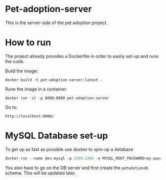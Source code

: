 # Pet-adoption-server

This is the server-side of the pet adoption project.

# How to run

The project already provides a Dockerfile in order to easily set-up and rune the code.

Build the image:
```
docker build -t pet-adoption-server:latest .
```

Rune the image in a container:
```
docker run -it -p 8080:8080 pet-adoption-server
```

Go to:
```
http://localhost:8080/
```

# MySQL Database set-up

To get up as fast as possible use docker to spin-up a database

```go
docker run --name dev-mysql -p 3306:3306 -e MYSQL_ROOT_PASSWORD=my-password -d mysql:latest
```

You also have to go on the DB server and first create the `petadotiondb` schema.
This will be updated later.